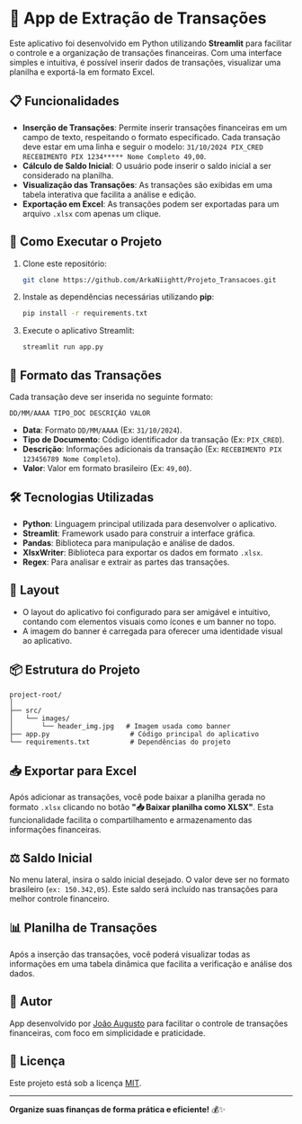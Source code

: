 # 💸 App de Extração de Transações

Este aplicativo foi desenvolvido em Python utilizando **Streamlit** para facilitar o controle e a organização de transações financeiras. Com uma interface simples e intuitiva, é possível inserir dados de transações, visualizar uma planilha e exportá-la em formato Excel.


## 📋 Funcionalidades

- **Inserção de Transações**: Permite inserir transações financeiras em um campo de texto, respeitando o formato especificado. Cada transação deve estar em uma linha e seguir o modelo: `31/10/2024 PIX_CRED RECEBIMENTO PIX 1234***** Nome Completo 49,00`.
- **Cálculo de Saldo Inicial**: O usuário pode inserir o saldo inicial a ser considerado na planilha.
- **Visualização das Transações**: As transações são exibidas em uma tabela interativa que facilita a análise e edição.
- **Exportação em Excel**: As transações podem ser exportadas para um arquivo `.xlsx` com apenas um clique.

## 🚀 Como Executar o Projeto

1. Clone este repositório:
   ```sh
   git clone https://github.com/ArkaNiightt/Projeto_Transacoes.git
   ```

2. Instale as dependências necessárias utilizando **pip**:
   ```sh
   pip install -r requirements.txt
   ```

3. Execute o aplicativo Streamlit:
   ```sh
   streamlit run app.py
   ```

## 📄 Formato das Transações

Cada transação deve ser inserida no seguinte formato:

```
DD/MM/AAAA TIPO_DOC DESCRIÇÃO VALOR
```

- **Data**: Formato `DD/MM/AAAA` (Ex: `31/10/2024`).
- **Tipo de Documento**: Código identificador da transação (Ex: `PIX_CRED`).
- **Descrição**: Informações adicionais da transação (Ex: `RECEBIMENTO PIX 123456789 Nome Completo`).
- **Valor**: Valor em formato brasileiro (Ex: `49,00`).

## 🛠️ Tecnologias Utilizadas

- **Python**: Linguagem principal utilizada para desenvolver o aplicativo.
- **Streamlit**: Framework usado para construir a interface gráfica.
- **Pandas**: Biblioteca para manipulação e análise de dados.
- **XlsxWriter**: Biblioteca para exportar os dados em formato `.xlsx`.
- **Regex**: Para analisar e extrair as partes das transações.

## 🎨 Layout

- O layout do aplicativo foi configurado para ser amigável e intuitivo, contando com elementos visuais como ícones e um banner no topo.
- A imagem do banner é carregada para oferecer uma identidade visual ao aplicativo.

## 📦 Estrutura do Projeto

```
project-root/
│
├── src/
│   └── images/
│       └── header_img.jpg   # Imagem usada como banner
├── app.py                    # Código principal do aplicativo
└── requirements.txt          # Dependências do projeto
```

## 📥 Exportar para Excel

Após adicionar as transações, você pode baixar a planilha gerada no formato `.xlsx` clicando no botão **"📥 Baixar planilha como XLSX"**. Esta funcionalidade facilita o compartilhamento e armazenamento das informações financeiras.

## ⚖️ Saldo Inicial

No menu lateral, insira o saldo inicial desejado. O valor deve ser no formato brasileiro (`ex: 150.342,05`). Este saldo será incluído nas transações para melhor controle financeiro.

## 📊 Planilha de Transações

Após a inserção das transações, você poderá visualizar todas as informações em uma tabela dinâmica que facilita a verificação e análise dos dados.

## 💼 Autor

App desenvolvido por [João Augusto](https://github.com/ArkaNiightt) para facilitar o controle de transações financeiras, com foco em simplicidade e praticidade.

## 📜 Licença

Este projeto está sob a licença [MIT](LICENSE).

---

**Organize suas finanças de forma prática e eficiente!** 💰✨

